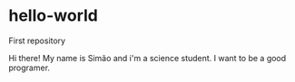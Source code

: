 # hello-world
First repository

Hi there!
My name is Simão and i'm a science student. I want to be a good programer.
